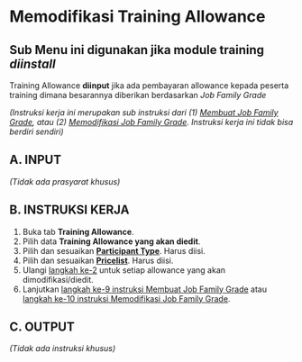 # Memodifikasi Training Allowance

## **Sub Menu ini digunakan jika module training *diinstall***

Training Allowance **diinput** jika ada pembayaran allowance kepada peserta training dimana besarannya diberikan berdasarkan *Job Family Grade*

*(Instruksi kerja ini merupakan sub instruksi dari (1) [Membuat Job Family Grade](./membuat.md), atau (2) [Memodifikasi Job Family Grade](./memodifikasi.md). Instruksi kerja ini tidak bisa berdiri sendiri)*

## A. INPUT

*(Tidak ada prasyarat khusus)*

## B. INSTRUKSI KERJA

1. Buka tab **Training Allowance**.
2. <a name="l2">Pilih data </a>  **Training Allowance yang akan diedit**.
3. Pilih dan sesuaikan **[Participant Type](./penjelasan.md#field-participant-type)**. Harus diisi.
4. Pilih dan sesuaikan **[Pricelist](./penjelasan.md#field-pricelist)**. Harus diisi.
5. Ulangi [langkah ke-2](#l2) untuk setiap allowance yang akan dimodifikasi/diedit.
6. Lanjutkan [langkah ke-9 instruksi Membuat Job Family Grade](./membuat.md#l9) atau [langkah ke-10 instruksi Memodifikasi Job Family Grade](./memodifikasi.md#l10).

## C. OUTPUT

*(Tidak ada instruksi khusus)*
